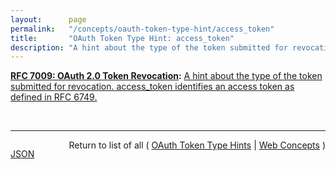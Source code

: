```yaml
---
layout:      page
permalink:   "/concepts/oauth-token-type-hint/access_token"
title:       "OAuth Token Type Hint: access_token"
description: "A hint about the type of the token submitted for revocation. access_token identifies an access token as defined in RFC 6749."
---
```


**[RFC 7009: OAuth 2.0 Token Revocation](/specs/IETF/RFC/7009 "This document proposes an additional endpoint for OAuth authorization servers, which allows clients to notify the authorization server that a previously obtained refresh or access token is no longer needed. This allows the authorization server to clean up security credentials. A revocation request will invalidate the actual token and, if applicable, other tokens based on the same authorization grant."):** [A hint about the type of the token submitted for revocation. access_token identifies an access token as defined in RFC 6749.](http://tools.ietf.org/html/rfc7009#section-2.1 "Read documentation for OAuth Token Type Hint &#34;access_token&#34;")

<br/>
<hr/>

<p style="float : left"><a href="./access_token.json" title="JSON representing this particular Web Concept value">JSON</a></p>
<p style="text-align: right">Return to list of all ( <a href="../oauth-token-type-hints">OAuth Token Type Hints</a> | <a href="../">Web Concepts</a> )</p>

